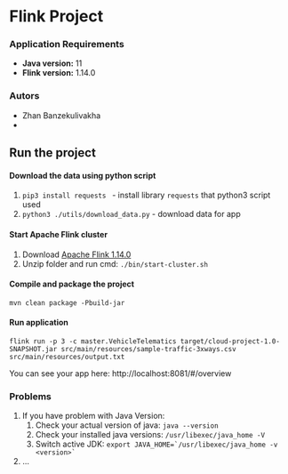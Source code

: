 # Flink Project 

### Application Requirements
- **Java version:** 11
- **Flink version:** 1.14.0

### Autors
* Zhan Banzekulivakha
* 

## Run the project

#### Download the data using python script
1. ```pip3 install requests ``` - install library `requests` that python3 script used
2. ``` python3 ./utils/download_data.py ``` - download data for app

#### Start Apache Flink cluster
1. Download [Apache Flink 1.14.0](https://www.apache.org/dyn/closer.lua/flink/flink-1.14.0/flink-1.14.0-bin-scala_2.12.tgz)
2. Unzip folder and run cmd: `./bin/start-cluster.sh`  

#### Compile and package the project
```
mvn clean package -Pbuild-jar
```

#### Run application
````
flink run -p 3 -c master.VehicleTelematics target/cloud-project-1.0-SNAPSHOT.jar src/main/resources/sample-traffic-3xways.csv src/main/resources/output.txt
````

You can see your app here: http://localhost:8081/#/overview

### Problems
1. If you have problem with Java Version:
   1. Check your actual version of java: ```java --version```
   2. Check your installed java versions: ```/usr/libexec/java_home -V```
   3. Switch active JDK: ```export JAVA_HOME=`/usr/libexec/java_home -v <version>` ```
2. ...
